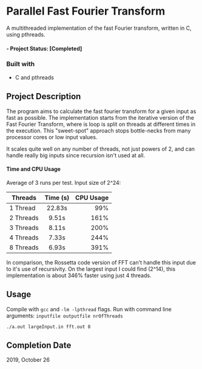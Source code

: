 # Parallel Fast Fourier Transform
A multithreaded implementation of the fast Fourier transform, written in C, using pthreads.

#### - Project Status: [Completed]

### Built with
  * C and pthreads 
  
## Project Description
  The program aims to calculate the fast fourier transform for a given input as fast as possible. The implementation starts from the
iterative version of the Fast Fourier Transform, where is loop is split on threads at different times in the execution. This "sweet-spot" approach stops bottle-necks from many processor cores or low input values.
  
  It scales quite well on any number of threads, not just powers of 2, and can handle really big inputs since recursion isn't used at all.

#### Time and CPU Usage
Average of 3 runs per test. Input size of 2^24:

| Threads       | Time (s)      | CPU Usage |
| ------------- |:-------------:| -----:|
| 1 Thread      | 22.83s | 99%
| 2 Threads      | 9.51s      |   161% |
| 3 Threads | 8.11s  |    200% |
| 4 Threads | 7.33s  |    244% |
| 8 Threads | 6.93s  |    391% |
    
    
In comparison, the Rossetta code version of FFT can't handle this input due to it's use of recursivity. On the largest input I could find (2^14), this implementation is about 346% faster using just 4 threads.

## Usage
  Compile with `gcc` and `-lm -lpthread` flags.
  Run with command line arguments: `inputfile outputfile nrOfThreads`
  
  `./a.out largeInput.in fft.out 8`

## Completion Date
2019, October 26
